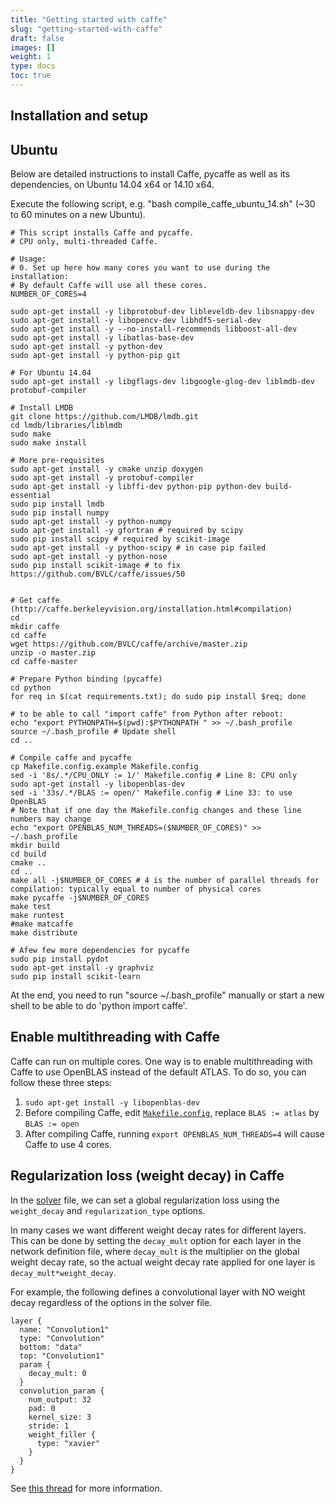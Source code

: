```yaml
---
title: "Getting started with caffe"
slug: "getting-started-with-caffe"
draft: false
images: []
weight: 1
type: docs
toc: true
---
```


## Installation and setup
Ubuntu
------

Below are detailed instructions to install Caffe, pycaffe as well as its dependencies, on Ubuntu 14.04 x64 or 14.10 x64. 

Execute the following script, e.g. "bash compile_caffe_ubuntu_14.sh" (~30 to 60 minutes on a new Ubuntu). 


    # This script installs Caffe and pycaffe. 
    # CPU only, multi-threaded Caffe.
 
    # Usage: 
    # 0. Set up here how many cores you want to use during the installation:
    # By default Caffe will use all these cores.
    NUMBER_OF_CORES=4
    
    sudo apt-get install -y libprotobuf-dev libleveldb-dev libsnappy-dev 
    sudo apt-get install -y libopencv-dev libhdf5-serial-dev
    sudo apt-get install -y --no-install-recommends libboost-all-dev
    sudo apt-get install -y libatlas-base-dev 
    sudo apt-get install -y python-dev 
    sudo apt-get install -y python-pip git
    
    # For Ubuntu 14.04
    sudo apt-get install -y libgflags-dev libgoogle-glog-dev liblmdb-dev protobuf-compiler 
    
    # Install LMDB
    git clone https://github.com/LMDB/lmdb.git 
    cd lmdb/libraries/liblmdb
    sudo make 
    sudo make install
    
    # More pre-requisites 
    sudo apt-get install -y cmake unzip doxygen
    sudo apt-get install -y protobuf-compiler
    sudo apt-get install -y libffi-dev python-pip python-dev build-essential
    sudo pip install lmdb
    sudo pip install numpy
    sudo apt-get install -y python-numpy
    sudo apt-get install -y gfortran # required by scipy
    sudo pip install scipy # required by scikit-image
    sudo apt-get install -y python-scipy # in case pip failed
    sudo apt-get install -y python-nose
    sudo pip install scikit-image # to fix https://github.com/BVLC/caffe/issues/50
    
    
    # Get caffe (http://caffe.berkeleyvision.org/installation.html#compilation)
    cd
    mkdir caffe
    cd caffe
    wget https://github.com/BVLC/caffe/archive/master.zip
    unzip -o master.zip
    cd caffe-master
    
    # Prepare Python binding (pycaffe)
    cd python
    for req in $(cat requirements.txt); do sudo pip install $req; done

    # to be able to call "import caffe" from Python after reboot:
    echo "export PYTHONPATH=$(pwd):$PYTHONPATH " >> ~/.bash_profile 
    source ~/.bash_profile # Update shell 
    cd ..
    
    # Compile caffe and pycaffe
    cp Makefile.config.example Makefile.config
    sed -i '8s/.*/CPU_ONLY := 1/' Makefile.config # Line 8: CPU only
    sudo apt-get install -y libopenblas-dev
    sed -i '33s/.*/BLAS := open/' Makefile.config # Line 33: to use OpenBLAS
    # Note that if one day the Makefile.config changes and these line numbers may change
    echo "export OPENBLAS_NUM_THREADS=($NUMBER_OF_CORES)" >> ~/.bash_profile 
    mkdir build
    cd build
    cmake ..
    cd ..
    make all -j$NUMBER_OF_CORES # 4 is the number of parallel threads for compilation: typically equal to number of physical cores
    make pycaffe -j$NUMBER_OF_CORES
    make test
    make runtest
    #make matcaffe
    make distribute
    
    # Afew few more dependencies for pycaffe
    sudo pip install pydot
    sudo apt-get install -y graphviz
    sudo pip install scikit-learn
    
At the end, you need to run "source ~/.bash_profile" manually or start a new shell to be able to do 'python import caffe'.

## Enable multithreading with Caffe
Caffe can run on multiple cores. One way is to enable multithreading with Caffe to use OpenBLAS instead of the default ATLAS. To do so, you can follow these three steps:

1. `sudo apt-get install -y libopenblas-dev`
2. Before compiling Caffe, edit [`Makefile.config`](https://github.com/BVLC/caffe/blob/master/Makefile.config.example), replace `BLAS := atlas` by `BLAS := open`
3. After compiling Caffe, running `export OPENBLAS_NUM_THREADS=4` will cause Caffe to use 4 cores.


## Regularization loss (weight decay) in Caffe
In the [solver][1] file, we can set a global regularization loss using the `weight_decay` and `regularization_type` options.

In many cases we want different weight decay rates for different layers. This can be done by setting the `decay_mult` option for each layer in the network definition file, where  `decay_mult` is the multiplier on the global weight decay rate, so the actual weight decay rate applied for one layer is `decay_mult*weight_decay`.

For example, the following defines a convolutional layer with NO weight decay regardless of the options in the solver file.

    layer {
      name: "Convolution1"
      type: "Convolution"
      bottom: "data"
      top: "Convolution1"
      param {
        decay_mult: 0
      }
      convolution_param {
        num_output: 32
        pad: 0
        kernel_size: 3
        stride: 1
        weight_filler {
          type: "xavier"
        }
      }
    }

See [this thread][2] for more information.

  [1]: http://caffe.berkeleyvision.org/tutorial/solver.html
  [2]: http://stackoverflow.com/q/32177764/1714410

